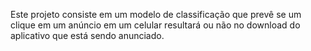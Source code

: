 Este projeto consiste em um modelo de classificação que prevê se um clique em um anúncio em um celular resultará ou não no download do aplicativo que está sendo anunciado.
